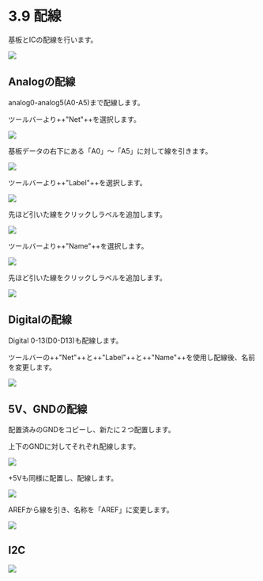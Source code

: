 # 3.9 配線

基板とICの配線を行います。

![](./img/line001.png)

## Analogの配線
analog0-analog5(A0-A5)まで配線します。

ツールバーより++"Net"++を選択します。

![](./img/line002.png)

基板データの右下にある「A0」〜「A5」に対して線を引きます。

![](./img/line003.png)

ツールバーより++"Label"++を選択します。

![](./img/line004.png)

先ほど引いた線をクリックしラベルを追加します。

![](./img/line005.png)

ツールバーより++"Name"++を選択します。

![](./img/line007.png)

先ほど引いた線をクリックしラベルを追加します。

![](./img/line008.png)


## Digitalの配線

Digital 0-13(D0-D13)も配線します。

ツールバーの++"Net"++と++"Label"++と++"Name"++を使用し配線後、名前を変更します。

![](./img/line009.png)


## 5V、GNDの配線

配置済みのGNDをコピーし、新たに２つ配置します。

上下のGNDに対してそれぞれ配線します。

![](./img/line010.png)

+5Vも同様に配置し、配線します。

![](./img/line011.png)


AREFから線を引き、名称を「AREF」に変更します。

![](./img/line012.png)

## I2C

![](./img/line013.png)
